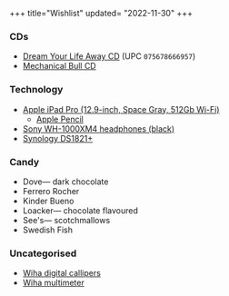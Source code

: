 +++
title="Wishlist"
updated= "2022-11-30"
+++

### CDs
- [Dream Your Life Away CD](https://www.discogs.com/release/7992930) (UPC `075678666957`)
- [Mechanical Bull CD](https://www.discogs.com/master/599554?format=CD)

<!--### Clothes
- [Darn Tough Quarter Light socks](https://darntough.com/collections/mens-1-4-socks/products/mens-light-hiker-quarter-lightweight-hiking-sock-last-chance) ([military discount](https://darntough.com/pages/exclusive-discounts))
- [Microsoft Windows Ugly Sweater](https://gear.xbox.com/products/clippy-holiday-sweater)
- [Patagonia beanie (Black)](https://www.patagonia.com/product/everyday-beanie/194187036997.html)
- [Patagonia Torrentshell (Black, Medium)](https://www.patagonia.com/product/mens-torrentshell-3l-rain-jacket/192964428010.html)

### Flat
- [Dyson v8](https://www.dyson.com/vacuum-cleaners/cordless/v8/absolute/silver-nickel)
- [IKEA glass container (14oz)](https://www.ikea.com/us/en/p/ikea-365-food-container-with-lid-round-glass-plastic-s09269094)
- [IKEA glass container (34oz)](https://www.ikea.com/us/en/p/ikea-365-food-container-with-lid-rectangular-glass-plastic-s89269071)
- [Lee Valley measuring spoons](https://www.leevalley.com/en-us/shop/kitchen/measurement/measuring-spoons/45139-spice-jar-measuring-spoons)
- [Lee Valley spatula](https://www.leevalley.com/en-us/shop/kitchen/cooking-utensils/spatulas/62804-stainless-steel-spatula)
- [Monoprice hight-adjustable desk frame](https://www.monoprice.com/product?p_id=36078)
- [Ove Glove](https://smile.amazon.com/dp/B0797DTFLM)
- [OXO wooden spoon](https://www.oxo.com/categories/cooking-and-baking/utensils/spoons-spatulas-turners/wooden-large-spoon.html)
- [Soehnle 915x (9150.03.040)](https://www.soehnle-professional.com/en/productgroup/details/589/)
- [Soehnle scale](https://www.leifheit.com/en-en/soehnle/analogue-personal-scales/17064/analogue-personal-scale-tempo-white/61098)
- [StreetCarvings San Diego](https://streetcarvings.com/products/san-diego-carving-map-coming-soon)
- [Vollrath cooking tongs](https://www.webstaurantstore.com/vollrath-4781622-jacobs-pride-16-hi-temp-stainless-steel-scalloped-tong-with-nylon-end-and-coated-handle/9224781622.html)
- [United States Map](https://thegeographypin.com/products/united-states-of-america-map-print)

### Literature
- [A Mountaineer's Life](https://www.patagonia.com/a-mountaineers-life-by-allen-steck-hardcover-book/BK790.html)
- [Herman Miller: A Way of Living](https://bookshop.org/books/herman-miller-a-way-of-living/9780714875217) (ISBN `9780714875217`)
- [Life is Strange Vol. 6 (Paperback)](https://smile.amazon.com/gp/product/1787734757) (ISBN `9781787734757`)
- [Parks](https://standardsmanual.com/products/parks) (ISBN `9780578469829`)
- [The Art of Sound: A Visual History for Audiophiles](https://bookshop.org/books/the-art-of-sound-a-visual-history-for-audiophiles/9780500519288) (ISBN `9780500519288`)
- [The iOS App Icon Book](https://flarup.shop/products/the-ios-app-icon-book) ([alternative link](https://www.kickstarter.com/projects/flarup/the-ios-app-icon-book)) <!---->

### Technology
- [Apple iPad Pro (12.9-inch, Space Gray, 512Gb Wi-Fi)](https://www.apple.com/shop/buy-ipad/ipad-pro/12.9-inch-display-512gb-space-gray-wifi)
  - [Apple Pencil](https://www.apple.com/shop/product/MU8F2AM/A)
- [Sony WH-1000XM4 headphones (black)](https://electronics.sony.com/audio/headphones/headband/p/wh1000xm4-b)
- [Synology DS1821+](https://bhpho.to/3tL3yus)

### Candy
- Dove— dark chocolate
- Ferrero Rocher
- Kinder Bueno
- Loacker— chocolate flavoured
- See's— scotchmallows
- Swedish Fish

### Uncategorised
<!--- [Apple credits](https://www.apple.com/fr/shop/buy-giftcard/giftcard)
- [Backblaze credits](https://secure.backblaze.com/gift.htm)
- [Lego BMW M 1000 RR](https://www.lego.com/en-us/product/bmw-m-1000-rr-42130)
- [Lego Lamborghini Sián](https://www.lego.com/en-gb/product/lamborghini-sian-fkp-37-42115)
- [Lego McLaren F1 car](https://www.lego.com/en-us/product/mclaren-formula-1-race-car-42141)
- [CERN "Hydrogen" bottle](https://visit.cern/content/hydrogen) 
- [Husky dog blade covers](https://smile.amazon.com/dp/B07JGDW3LP)
- [PB 8321 B2](https://www.pbswisstools.com/en/tools/quality-hand-tools/torque-tools/product/pb-8321set-b2) <!---->
- [Wiha digital callipers](https://www.wiha.com/int/en/tools/measurement-tools/wiha-fibre-glass-reinforced-measuring-callipers/1120/callipers-digimax-digital?c=28)
- [Wiha multimeter](https://www.wiha.com/int/en/tools/electro/measuring-equipment/1801/digital-multimeter-up-to-1-000-v-ac-cat-iv?c=28)
